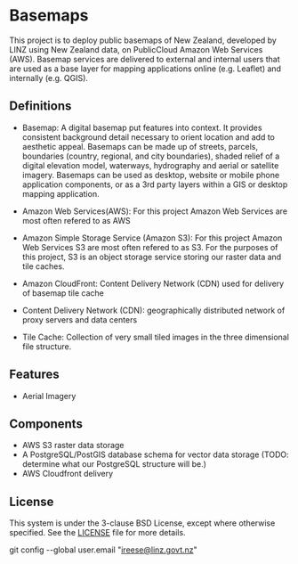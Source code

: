 # Basemaps
This project is to deploy public basemaps of New Zealand, developed by LINZ using New Zealand data, on PublicCloud Amazon Web Services (AWS). Basemap services are  delivered to external and internal users that are used as a base layer for mapping applications online (e.g. Leaflet) and internally (e.g. QGIS).

## Definitions

- Basemap: A digital basemap put features into context. It provides consistent background detail necessary to orient location and add to aesthetic appeal. Basemaps can be made up of streets, parcels, boundaries (country, regional, and city boundaries), shaded relief of a digital elevation model, waterways, hydrography and aerial or satellite imagery. Basemaps can be used as desktop, website or mobile phone application components, or as a 3rd party layers within a GIS or desktop mapping application.

- Amazon Web Services(AWS): For this project Amazon Web Services are most often refered to as AWS

- Amazon Simple Storage Service (Amazon S3): For this project Amazon Web Services S3 are most often refered to as S3. For the purposes of this project, S3 is an object storage service storing our raster data and tile caches.

- Amazon CloudFront: Content Delivery Network (CDN) used for delivery of basemap tile cache

- Content Delivery Network (CDN): geographically distributed network of proxy servers and data centers

- Tile Cache: Collection of very small tiled images in the three dimensional file structure.


## Features

- Aerial Imagery

## Components

- AWS S3 raster data storage
- A PostgreSQL/PostGIS database schema for vector data storage (TODO: determine what our PostgreSQL structure will be.)
- AWS Cloudfront delivery

## License
This system is under the 3-clause BSD License, except where otherwise specified. See the [LICENSE](https://github.com/linz/basemaps/blob/master/LICENSE) file for more details.



git config --global user.email "ireese@linz.govt.nz"
